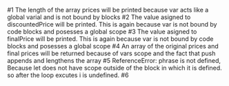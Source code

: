 #1 The length of the array prices will be printed because var acts like a global varial and is not bound by blocks
#2 The value asigned to discountedPrice will be printed. This is again because var is not bound by code blocks and posesses a global scope
#3 The value asigned to finalPrice will be printed. This is again because var is not bound by code blocks and posesses a global scope
#4 An array of the original prices and final prices will be returned because of vars scope and the fact that push appends and lengthens the array
#5 ReferenceError: phrase is not defined, Because let does not have scope outside of the block in which it is defined. so after the loop excutes i is undefined.
#6 